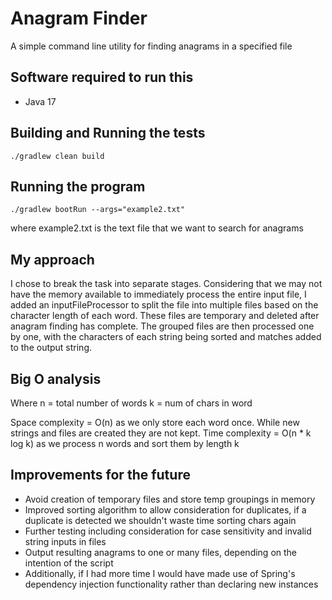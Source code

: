 # Anagram Finder
A simple command line utility for finding anagrams in a specified file

## Software required to run this
* Java 17

## Building and Running the tests
```
./gradlew clean build
```

## Running the program
```
./gradlew bootRun --args="example2.txt" 
```
where example2.txt is the text file that we want to search for anagrams

## My approach

I chose to break the task into separate stages. Considering that we may 
not have the memory available to immediately process the entire input file,
I added an inputFileProcessor to split the file into multiple files based 
on the character length of each word. These files are temporary and deleted 
after anagram finding has complete.
The grouped files are then processed one by one, with the characters of each 
string being sorted and matches added to the output string.

## Big O analysis
Where n = total number of words 
      k = num of chars in word

Space complexity = O(n) as we only store each word once. While new strings 
and files are created they are not kept.
Time complexity = O(n * k log k) as we process n words and sort them by 
length k

## Improvements for the future
- Avoid creation of temporary files and store temp groupings in memory
- Improved sorting algorithm to allow consideration for duplicates, if a 
duplicate is detected we shouldn't waste time sorting chars again
- Further testing including consideration for case sensitivity and invalid 
string inputs in files
- Output resulting anagrams to one or many files, depending on the intention 
of the script
- Additionally, if I had more time I would have made use of Spring's dependency 
injection functionality rather than declaring new instances


